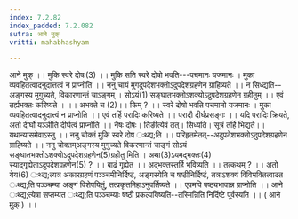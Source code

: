 ```yaml
---
index: 7.2.82
index_padded: 7.2.082
sutra: आने मुक्
vritti: mahabhashyam

---
```

 आने मुक् ।। मुकि स्वरे दोषः(3) ।। मुकि सति स्वरे दोषो भवति---पचमानः यजमानः । मुका व्यवहितत्वादनुदात्तत्वं न प्राप्नोति ।। ननु चायं मुगदुपदेशभक्तोऽदुपदेशग्रहणेन ग्राहिष्यते ।। न सिध्द्यति--अङ्गस्य मुगुच्यते, विकारणान्तं चाऽङ्गम् । सोऽयं(1) सङ्घातभक्तोऽशक्योऽदुपदेशग्रहणेन ग्रहीतुम् ।। एवं तर्ह्यभक्तः करिष्यते । ।। अभक्ते च (2)।। किम् ? ।। स्वरे दोषो भवति पचमानो यजमानः । मुका व्यवहितत्वादनुदात्त्वं न प्राप्नोति ।। एवं तर्हि परादिः करिष्यते ।। परादौ दीर्घप्रसङ्गः ।। यदि परादिः क्रियते, अतो दीर्घो यञ्ञीति दीर्घत्वं प्राप्नोति ।। नैषः दोषः। तिङीत्येवं तत्। सिध्यति। सूत्रं तर्हि भिद्यते।। यथान्यासमेवाऽस्तु ।। ननु चोक्तं मुकि स्वरे दोष ःथ्द्य;ति ।। परिहृतमेतत्--अदुपदेशभक्तोऽदुपदेशग्रहणेन ग्राहिष्यते ।। ननु चोक्तम्अङ्गस्य मुगुच्यते विकरणान्तं चाङ्गं सोऽयं सङ्घातभक्तोऽशक्योऽदुपदेशग्रहणेन(5)ग्रहीतु मिति । अथा(3)ऽयमद्भक्तः(4) स्याद्गृह्येताऽदुपदेशग्रहणेन(5) ? ।। बाढं गृह्येत ।। अद्भक्तस्तर्हि भविष्यति ।। तत्कथम् ? ।। अतो येय(6) ःथ्द्य;त्यत्र अकारग्रहणं पञ्ञ्चमीनिर्दिष्टं, अङ्गस्येति च षष्ठीनिर्दिष्टं, तत्राऽशक्यं विविभक्तित्वादत ःथ्द्य;ति पञ्ञ्चम्या अङ्गं विशेषयितुं, तत्प्रकृतमिहाऽनुवर्तिष्यते ।। एवमपि षष्ठ्यभावान्न प्राप्नोति ।। आने ःथ्द्य;त्येषा सप्तम्यत ःथ्द्य;ति पञ्ञ्चम्याः षष्ठी प्रकल्पयिष्यति--तस्मिन्निति निर्दिष्टे पूर्वस्यति ।। ( आने मुक् ) ।। 